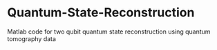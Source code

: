 # Quantum-State-Reconstruction
Matlab code for two qubit quantum state reconstruction using quantum tomography data
